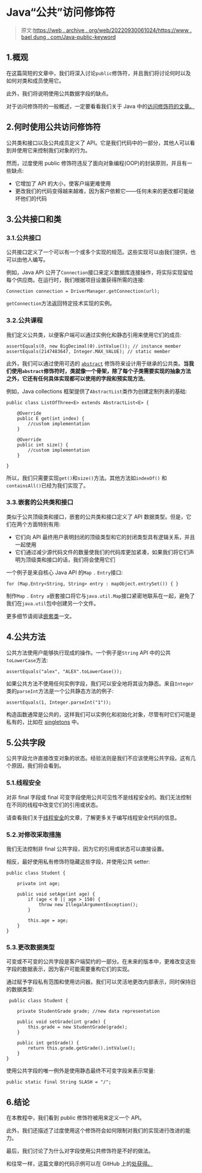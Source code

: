 # Java“公共”访问修饰符

> 原文:[https://web . archive . org/web/20220930061024/https://www . bael dung . com/Java-public-keyword](https://web.archive.org/web/20220930061024/https://www.baeldung.com/java-public-keyword)

## 1.概观

在这篇简短的文章中，我们将深入讨论`public`修饰符，并且我们将讨论何时以及如何对类和成员使用它。

此外，我们将说明使用公共数据字段的缺点。

对于访问修饰符的一般概述，一定要看看我们关于 Java 中的[访问修饰符的文章。](/web/20221129021829/https://www.baeldung.com/java-access-modifiers)

## 2.何时使用公共访问修饰符

公共类和接口以及公共成员定义了 API。它是我们代码中的一部分，其他人可以看到并使用它来控制我们对象的行为。

然而，过度使用 public 修饰符违反了面向对象编程(OOP)的封装原则，并且有一些缺点:

*   它增加了 API 的大小，使客户端更难使用
*   更改我们的代码变得越来越难，因为客户依赖它——任何未来的更改都可能破坏他们的代码

## 3.公共接口和类

### 3.1.公共接口

公共接口定义了一个可以有一个或多个实现的规范。这些实现可以由我们提供，也可以由他人编写。

例如，Java API 公开了`Connection`接口来定义数据库连接操作，将实际实现留给每个供应商。在运行时，我们根据项目设置获得所需的连接:

```
Connection connection = DriverManager.getConnection(url);
```

`getConnection`方法返回特定技术实现的实例。

### 3.2.公共课程

我们定义公共类，以便客户端可以通过实例化和静态引用来使用它们的成员:

```
assertEquals(0, new BigDecimal(0).intValue()); // instance member
assertEquals(2147483647, Integer.MAX_VALUE); // static member 
```

此外，我们可以通过使用可选的 [`abstract`](/web/20221129021829/https://www.baeldung.com/java-abstract-class) 修饰符来设计用于继承的公共类。**当我们使用`abstract`修饰符时，类就像一个骨架，除了每个子类需要实现的抽象方法之外，它还有任何具体实现都可以使用的字段和预实现方法**。

例如，Java collections 框架提供了`AbstractList`类作为创建定制列表的基础:

```
public class ListOfThree<E> extends AbstractList<E> {

    @Override
    public E get(int index) {
        //custom implementation
    }

    @Override
    public int size() {
        //custom implementation
    }

}
```

所以，我们只需要实现`get()`和`size()`方法。其他方法如`indexOf()` 和`containsAll()`已经为我们实现了。

### 3.3.嵌套的公共类和接口

类似于公共顶级类和接口，嵌套的公共类和接口定义了 API 数据类型。但是，它们在两个方面特别有用:

*   它们向 API 最终用户表明封闭的顶级类型和它的封闭类型具有逻辑关系，并且一起使用
*   它们通过减少源代码文件的数量使我们的代码库更加紧凑，如果我们将它们声明为顶级类和接口的话，我们将会使用它们

一个例子是来自核心 Java API 的`Map` `.` `Entry`接口:

```
for (Map.Entry<String, String> entry : mapObject.entrySet()) { }
```

制作`Map` `.` `Entry a`嵌套接口将它与`java.util.Map`接口紧密地联系在一起，避免了我们在`java.util`包中创建另一个文件。

更多细节请阅读[嵌套类](/web/20221129021829/https://www.baeldung.com/java-nested-classes)一文。

## 4.公共方法

公共方法使用户能够执行现成的操作。一个例子是`String` API 中的公共`toLowerCase`方法:

```
assertEquals("alex", "ALEX".toLowerCase());
```

如果公共方法不使用任何实例字段，我们可以安全地将其设为静态。来自`Integer`类的`parseInt`方法是一个公共静态方法的例子:

```
assertEquals(1, Integer.parseInt("1"));
```

构造函数通常是公共的，这样我们可以实例化和初始化对象，尽管有时它们可能是私有的，比如在 [singletons](/web/20221129021829/https://www.baeldung.com/java-singleton) 中。

## 5.公共字段

公共字段允许直接改变对象的状态。经验法则是我们不应该使用公共字段。这有几个原因，我们将会看到。

### 5.1.线程安全

对非 final 字段或 final 可变字段使用公共可见性不是线程安全的。我们无法控制在不同的线程中改变它们的引用或状态。

请查看我们关于[线程安全](/web/20221129021829/https://www.baeldung.com/java-thread-safety)的文章，了解更多关于编写线程安全代码的信息。

### 5.2.对修改采取措施

我们无法控制非 final 公共字段，因为它的引用或状态可以直接设置。

相反，最好使用私有修饰符隐藏这些字段，并使用公共 setter:

```
public class Student {

    private int age;

    public void setAge(int age) {
        if (age < 0 || age > 150) {
            throw new IllegalArgumentException();
        }

        this.age = age;
    }
}
```

### 5.3.更改数据类型

可变或不可变的公共字段是客户端契约的一部分。在未来的版本中，更难改变这些字段的数据表示，因为客户可能需要重构它们的实现。

通过赋予字段私有范围和使用访问器，我们可以灵活地更改内部表示，同时保持旧的数据类型:

```
 public class Student {

    private StudentGrade grade; //new data representation

    public void setGrade(int grade) {        
        this.grade = new StudentGrade(grade);
    }

    public int getGrade() {
        return this.grade.getGrade().intValue();
    }
}
```

使用公共字段的唯一例外是使用静态最终不可变字段来表示常量:

```
public static final String SLASH = "/";
```

## 6.结论

在本教程中，我们看到 public 修饰符被用来定义一个 API。

此外，我们还描述了过度使用这个修饰符会如何限制对我们的实现进行改进的能力。

最后，我们讨论了为什么对字段使用公共修饰符是不好的做法。

和往常一样，这篇文章的代码示例可以在 GitHub 上的[处获得。](https://web.archive.org/web/20221129021829/https://github.com/eugenp/tutorials/tree/master/core-java-modules/core-java-lang-oop-modifiers)